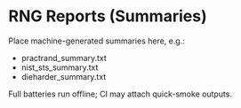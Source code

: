# RNG Reports (Summaries)
Place machine-generated summaries here, e.g.:
- practrand_summary.txt
- nist_sts_summary.txt
- dieharder_summary.txt

Full batteries run offline; CI may attach quick-smoke outputs.
